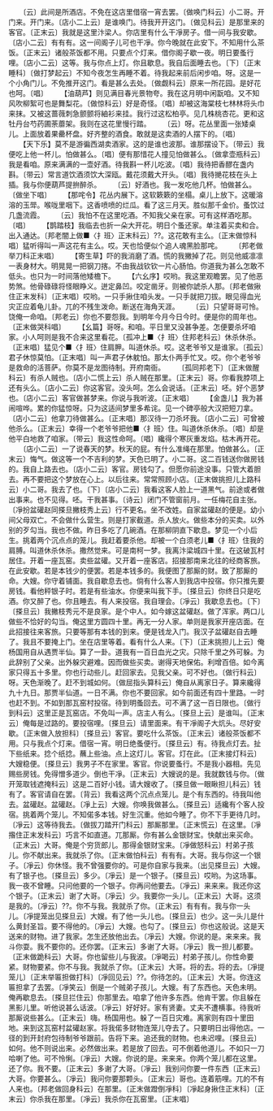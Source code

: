 <!-- { "loadSidebar": true } -->
　　〔云〕此间是所酒店。不免在这店里借宿一宵去罢。〔做唤门科云〕小二哥。开门来。开门来。〔店小二上云〕是谁唤门。待我开开这门。〔做见科云〕是那里来的客官。〔正末云〕我就是这里汴梁人。你店里有什么干凈房子。借一间与我安歇。〔店小二云〕有有有。这一间阁子儿可也干凈。你今晚就在此安下。不知用什么茶饭。〔正末云〕诸般茶饭都不用。只要点个灯来。借你阁子歇一夜。明日要蚤行哩。〔店小二云〕这等。我与你点上灯。你且歇息。我自后面睡去也。〔下〕〔正末睡科〕〔做打梦起云〕不知今夜怎生再睡不着。待我起来前后闲步咱。呀。这是一个小角门儿。不免推开这门。看是甚么去处。〔做觑科云〕原来一所花园。是好花也呵。〔唱〕
　　【油葫芦】则见满目春光景物夸。我在这月明中闲翫咱。又不知风吹柳絮可也是舞梨花。〔做惊科云〕好是奇怪。〔唱〕却被这海棠枝七林林将头巾来抹。又被这蔷薇刺急颤颤将紬衫来挂。我行过这松柏亭。见几株桃杏花。更和这牡丹台芍药圃荼蘼架。我则在这花里慢行踏。
　　〔云〕呀。花丛里面一张矮桌儿。上面放着果罍杯盘。好齐整的酒食。敢就是这卖酒的人摆下的。〔唱〕
　　【天下乐】莫不是游徧西湖卖酒家。这的是谁也波那。谁那摆设下。〔带云〕我便吃上他一杯儿。怕做甚么。〔唱〕便有那惜花人撞见怕做甚么。〔做拿壶瓶科云〕我是看咱。原来满满的一壶好酒。待我斟一杯儿吃波。〔唱〕我待把香醪在盏内斟。〔带云〕常言道饮酒须饮大深瓯。戴花须戴大开头。〔唱〕我待撧花枝在头上插。我与你便葫芦提拚醉杀。
　　〔云〕好酒也。我一发吃他几杯。怕做甚么。〔做坐下唱〕
　　【那咤令】花丛内展下。这软簌簌的坐榻。桌儿上放下。这暖溶溶的玉斝。喉咙里咽下。这香喷喷的烂瓜。看了这三月天。胜似那千金价。蚤饮过几盏流霞。
　　〔云〕我怕不在这里吃酒。不知我父亲在家。可有这样酒吃那。〔唱〕
　　【鹊踏枝】我临去也折一朵大开花。明日个蚤还家。单注着买卖和合。出入通达。〔邦老闇上做■〈扌班〉正末科云〕??。这花敢有主么。〔正末做惊科唱〕猛听得叫一声这花有主么。哎。天也恰便似个追人魂黑脸那咤。
　　〔邦老做举刀科正末唱〕
　　【寄生草】吓的我消磨了酒。慌的我撇掉了花。则见他威凛凛一表身材大。明晃晃一把钢刀揢。不由我战钦钦一片心肠怕。你道我为甚么怎敢不低头。也只为一时间落他矮檐下。
　　【六幺序】哎哟。我这里观瞻罢。见了他恶势煞。他骨碌碌将怪眼睁义。迸定鼻凹。咬定凿牙。则被你諕杀人那。〔邦老做揪住正末发科〕〔正末唱〕哎哟。一只手揪住咱头发。一只手就把刀拔。眼见得血光灾正应着龟儿卦。兀的不残生泼命。断送在海角天涯。
　　〔云〕只望哥哥可怜。饶俺一命咱。〔邦老云〕你也不要怨我。到明年今月今日今时。便是你的周年也。〔正末做哭科唱〕
　　【幺篇】哥呀。和咱。平日里又没甚争差。怎便要杀坏咱家。小人呵则是我不合来这里看花。〔孤冲上■〈扌班〉住邦老科云〕休杀休杀。〔正末唱〕猛见个■〈扌班〉住肩胛。叫道休杀。哎。这老爷爷又是谁家。〔孤云〕君子休惊莫怕。〔正末唱〕叫一声君子休躭怕。那太仆两手忙叉。哎。你个老爷爷是救命的活菩萨。你莫不是龙图待制。开府南衙。
　　〔孤同邦老下〕〔正末做醒科云〕有杀人贼也。〔店小二慌上云〕杀人贼在那里。〔正末云〕哥。你看我脖项上还有头么。〔店小二云〕你这客官。没头呵。怎么会说话。〔正末云〕呸。好个恶梦也。〔店小二云〕客官做甚梦来。你说与我听波。〔正末唱〕
　　【金盏儿】我为甚闹喧哗。累的你猛惊呀。只为这适间梦里多希诧。见一个碑亭般大汉把短刀拿。〔店小二云〕他拿刀待做甚么。〔正末唱〕那汉待一刀杀坏我。〔店小二云〕可曾被他杀么。〔正末云〕幸得一个老爷爷把他■〈扌班〉住。叫道休杀休杀。〔唱〕却是他平白地救了咱家。〔带云〕我这性命呵。〔唱〕纔得个寒灰重发焰。枯木再开花。
　　〔店小二云〕一了说春天的梦。秋天的屁。有什么准绳在那里。怕做甚么。〔正末云〕悔气。做这等一个不吉利的梦。天色已明了。小二哥。这二百钱送你做房钱的。我自上路去也。〔店小二云〕客官。房钱勾了。但愿你前途没事。只管大着胆去。再不要把这个梦放在心上。以后往来。常常照顾小店。〔正末做挑担儿上路科云〕小二哥。我去了也。〔下〕〔店小二云〕我看这客人脸上一道黑气。前途或者做出事来。也不见得。呸。干我甚事。〔诗云〕闭门不管窗前月。一任梅花自主张。〔凈扮盆礶赵同搽旦撇枝秀上云〕行不更名。坐不改姓。自家盆礶赵的便是。幼小间父母双亡。不会做什么营生。则是打家截道。杀人放火。做些本分的买卖。以外别的歹勾当。我也不做。昨日多吃了几碗酒。在那柳阴直下歇息。梦见一个小后生。挑着两个沉点点的笼儿。我赶着要杀他。却被一个白须老儿■〈扌班〉住我的肩膊。叫道休杀休杀。撒然觉来。可是南柯一梦。我离汴梁城四十里。在这破瓦村居住。开着一座瓦窑。卖些盆礶。又开着一座客店。招接那南来北往的经商客旅。在此安歇。若是本钱少的便罢。若是本钱多的。我便图了那厮的财。致了那厮的命。大嫂。你守着铺面。我自歇息去也。倘有什么客人到我店中投宿。你只推先要房钱。看他秤银子时。若是有些油水。你便来叫我下手。〔搽旦云〕你终日只是吃酒。你又醉了也。你且睡去。有人来投宿。我自理会。〔凈云〕我歇息去也。〔下〕〔搽旦云〕我撇枝秀元不是良家。是个中人。如今嫁这盆礶赵。做了浑家。两口儿做些不恰好的勾当。俺这里方圆四十里。再无一分人家。单则是我家开座店面。在此招接往来客旅。只要等那有本钱的到来。便是钱龙入门。我汉子盆礶赵自去睡了。我且不要掩上门。坐在店里等着。看有什么人来。〔下〕〔正末挑担儿上云〕俺杨国用自从遇贾半仙。算了一卦。道我有一百日血光之灾。只除千里之外可躲。为此辞别了父亲。出外躲灾避难。因而做些买卖。谢得天地保佑。利增百倍。如今离家只得五十多里。你也行动些儿。赶回家去。见我父亲。可不好也。〔做行科云〕呀。天色渐晚了。赶不到城如何。〔做屈指头算科云〕俺自从离家日子。算来纔得九十九日。那贾半仙道。一日不满。你也不要回家。如今前面还有四十里路。一时也赶不到。不如到那瓦窑村投宿。待到明蚤回去。可不满了这一百日限也。〔做行到科云〕这里正是瓦窑店。不免叫一声。店主人有么。〔搽旦上云〕是谁叫。〔正末云〕俺每是过路的。要投宿哩。〔搽旦云〕请里面来。有干凈阁子大炕头。尽好安歇。〔正末做入放担科〕〔搽旦云〕客官。要吃什么茶饭。〔正末云〕诸般茶饭都不用。只与我点个灯来。借宿一宵。明日绝蚤便行。〔搽旦云〕有。待我点灯去。扯下些纸来。捻个纸捻。蘸上些油。点上这灯儿。客官。灯在此。〔正末接灯科云〕大嫂稳便。〔搽旦云〕我男子不在家里。客官。你说要蚤行。不是我小器相。先见赐些房钱。免得憎多道少。倒也干凈。〔正末云〕大嫂说的是。我就数钱与你。〔做开笼取钱遮掩科云〕这是二百好小钱。请大嫂收了。〔搽旦做一眼瞅担儿科云〕钱有了。客官请自在罢。〔背云〕我看这两个沉点点笼儿。是个有东西的。待我叫他去。盆礶赵。盆礶赵。〔凈上云〕大嫂。你唤我做甚么。〔搽旦云〕适纔有个客人投宿。挑着两个笼儿。不知偌多本钱。好生沉重。他如今睡了。你不下手更待几时。〔凈云〕这等待我去。〔做拔刀踏开门科云〕那厮那里。〔正末慌云〕在这里。〔凈揝住正末发科云〕巧言不如直道。兀那厮。你有甚么金银财宝。快献出来买命。〔正末云〕大哥。俺是个穷货郎儿。那得金银财宝来。〔凈做怒科云〕村弟子孩儿。你不献出来。我就杀了你。〔正末做怕科云〕有有有。大哥。我与你这一个银子。〔凈云〕你休怪。我不曾强要你的。可是你自家与我来。〔出见搽旦云〕大嫂。有了银子也。〔搽旦云〕多少。〔凈云〕是一个银子。〔搽旦云〕哎哟。为这场事。我一夜不曾睡。只问他要的一个银子。你再问他要去。〔凈云〕来来来。我还你这个银子。〔正末云〕谢了大哥。〔凈云〕少。我要你一头儿。〔正末云〕大哥。这须是我的。〔凈云〕??。你不与我。我就杀了你。〔正末云〕有有有。我与你一头儿。〔凈提笼出见搽旦云〕大嫂。有了他一头儿也。〔搽旦云〕也少。这一头儿是什么黄封圣旨。要不得他的。〔凈云〕大嫂。也勾了。〔搽旦云〕你也这般说。这是天送来的财物。进了我家。怎生还放他出去。〔凈云〕大嫂。你说的是。来来来。我斗你耍。我不要你的。还你罢。〔正末云〕多谢了大哥。〔凈云〕我一担儿都要。〔正末做跪科云〕大哥。你也留些儿与我波。〔凈喝云〕村弟子孩儿。你性命要紧。财物要紧。你不与我。我就杀了你。〔正末云〕大哥。将的去。将的去。〔凈提笼儿〕〔正末举匾担做打科〕〔凈回见云〕??。你待怎的。〔正末云〕大哥。你连这匾担拿了去罢。〔凈笑云〕倒是一个贼弟子孩儿。大嫂。有了东西也。天色未明。俺再歇息去。〔搽旦拦住云〕你那里去。咱拿了他许多东西。他肯干罢。你且躲在黑影儿里。听他说甚么话波。〔凈云〕好好好。家有贤妻。丈夫不遭横事。待我听那厮说些甚么。〔正末云〕嗨。杨国用也。躲了一百日灾难。离家则有四十里田地。来到这瓦窑村盆礶赵家。将我偌多财物连笼儿夺去了。只要明日出得他店。一径的到开封府包待制爷爷跟前。告将下来。追还我的财物。也未迟哩。〔搽旦云〕如何。他不则说出来。必然做出来。若是放了回去。可不倒着他道儿。不如只一刀哈喇了他。可不怜悧。〔凈云〕大嫂。你说的是。来来来。你两个笼儿都在这里。还了你。我不要。〔正末云〕多谢了大哥。〔凈云〕我别问你要一件东西〔正末云〕大哥。你要甚么。〔凈云〕我问你要那颗头。〔正末云〕哥也。连着筋哩。兀的不有人来也。〔邦老做回身科云〕在那里。〔正末做蹬倒凈科〕〔凈起身揪住正末科〕〔正末云〕你杀我在那里。〔凈云〕我杀你在瓦窑里。〔正末唱〕

